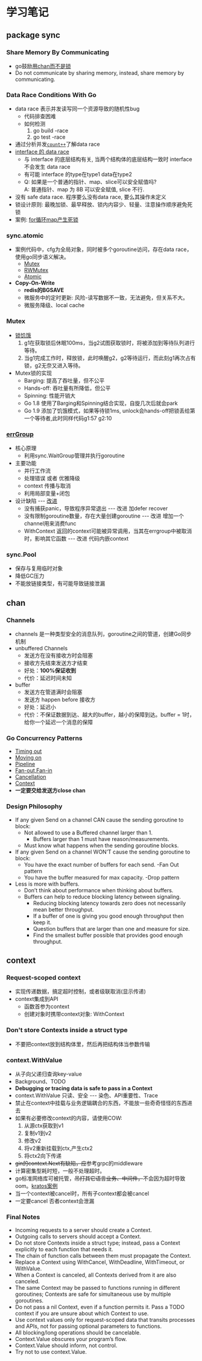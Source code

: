 # 学习笔记
## package sync
### Share Memory By Communicating
- go鼓励[用chan而不是锁][1]
- Do not communicate by sharing memory, instead, share memory by communicating.
### Data Race Conditions With Go
- data race 表示并发读写同一个资源导致的随机性bug
    - 代码排查困难
    - 如何检测
        1. go build -race
        2. go test -race
- 通过分析并发[`count++`][2]了解data race
- [interface 的 data race][3]
    - 与 interface 的底层结构有关, 当两个结构体的底层结构一致时 interface 不会发生 data race
    - 有可能 interface 的type在type1 data在type2
    - Q: 如果是一个普通的指针、map、slice可以安全赋值吗?  
    A: 普通指针、map 为 8B 可以安全赋值, slice 不行.
- 没有 safe data race. 程序要么没有data race, 要么其操作未定义
- 锁设计原则: 最晚加锁、最早释放、锁内内容少、轻量、注意操作顺序避免死锁
- 案例: [for循环map产生死锁][4]
### sync.atomic
- 案例代码中，cfg为全局对象，同时被多个goroutine访问，存在data race，使用go同步语义解决。
    - [Mutex][5]
    - [RWMutex][5]
    - [Atomic][5]
- **Copy-On-Write**
    - **redis的BGSAVE**
    - 微服务中的定时更新: 风险-读写数据不一致，无法避免，但关系不大。
    - 微服务降级、local cache
### Mutex
- [锁饥饿][6]
    1. g1在获取锁后休眠100ms，当g2试图获取锁时，将被添加到等待队列进行等待。
    2. 当g1完成工作时，释放锁，此时唤醒g2，g2等待运行，而此刻g1再次占有锁，g2无奈又进入等待。
- Mutex锁的实现
    - Barging: 提高了吞吐量，但不公平
    - Hands-off: 吞吐量有所降低，但公平
    - Spinning: 性能开销大
    - Go 1.8 使用了Barging和Spinning结合实现，自旋几次后就会park
    - Go 1.9 添加了饥饿模式，如果等待锁1ms, unlock会hands-off把锁丢给第一个等待者,此时同样代码g1:57 g2:10
### [errGroup][7]
- 核心原理
    - 利用sync.WaitGroup管理并执行goroutine
- 主要功能
    - 并行工作流
    - 处理错误 或者 优雅降级
    - context 传播与取消
    - 利用局部变量+闭包
- 设计缺陷 --- [改进][8]
    - 没有捕获panic，导致程序异常退出 --- 改进 加defer recover
    - 没有限制goroutine数量，存在大量创建goroutine --- 改进 增加一个channel用来消费func
    - WithContext 返回的context可能被异常调用，当其在errgroup中被取消时，影响其它函数 --- 改进 代码内嵌context
### sync.Pool
- 保存与复用临时对象
- 降低GC压力
- 不能放链接类型，有可能导致链接泄漏
## chan
### Channels
- channels 是一种类型安全的消息队列，goroutine之间的管道，创建Go同步机制
- unbuffered Channels
    - 发送方在没有接收方时会阻塞
    - 接收方先结束发送方才结束
    - 好处：**100%保证收到**
    - 代价：延迟时间未知
- buffer
    - 发送方在管道满时会阻塞
    - 发送方 happen before 接收方
    - 好处：延迟小
    - 代价：不保证数据到达、越大的buffer，越小的保障到达。buffer = 1时，给你一个延迟一个消息的保障
### Go Concurrency Patterns
- [Timing out][10]
- [Moving on][10]
- [Pipeline][11]
- [Fan-out,Fan-in][11]
- [Cancellation][11]
- [Context][12]
- **一定要交给发送方close chan**
### Design Philosophy
- If any given Send on a channel CAN cause the sending goroutine to block:
    - Not allowed to use a Buffered channel larger than 1.
        - Buffers larger than 1 must have reason/measurements.
    - Must know what happens when the sending goroutine blocks.
- If any given Send on a channel WON’T cause the sending goroutine to block:
    - You have the exact number of buffers for each send.
        -Fan Out pattern
    - You have the buffer measured for max capacity.
        -Drop pattern
- Less is more with buffers.
    - Don’t think about performance when thinking about buffers.
    - Buffers can help to reduce blocking latency between signaling.
        - Reducing blocking latency towards zero does not necessarily mean better throughput.
        - If a buffer of one is giving you good enough throughput then keep it.
        - Question buffers that are larger than one and measure for size.
        - Find the smallest buffer possible that provides good enough throughput.
## context
### Request-scoped context
- 实现传递数据，搞定超时控制，或者级联取消(显示传递)
- context集成到API
    - 函数首参为context
    - 创建对象时携带context对象: WithContext
### Don't store Contexts inside a struct type
- 不要把context放到结构体里，然后再把结构体当参数传输
### context.WithValue
- 从子向父递归查询key-value
- Background、TODO
- **Debugging or tracing data is safe to pass in a Context**
- context.WithValue 只读、安全 --- 染色、API重要性、Trace
- 禁止在context中挂载与业务逻辑耦合的东西，不能放一些奇奇怪怪的东西进去
- 如果有必要修改context的内容，请使用COW:
    1. 从源ctx获取到v1
    2. 复制v1到v2
    3. 修改v2
    4. 将v2重新挂载到ctx,产生ctx2
    5. 将ctx2向下传递
- ~~gin的context.Next有缺陷，应~~参考grpc的middleware
- 计算密集型耗时短，一般不处理超时。
- go标准网络库可被托管，~~吊打其它语言业务、中间件，~~不会因为超时导致oom。[kratos案例][9]
- 当一个context被cancel时，所有子context都会被cancel
- 一定要cancel 否者context会泄漏
### **Final Notes**
- Incoming requests to a server should create a Context.
- Outgoing calls to servers should accept a Context.
- Do not store Contexts inside a struct type; instead, pass a Context explicitly to each function that needs it.
- The chain of function calls between them must propagate the Context.
- Replace a Context using WithCancel, WithDeadline, WithTimeout, or WithValue.
- When a Context is canceled, all Contexts derived from it are also canceled.
- The same Context may be passed to functions running in different goroutines; Contexts are safe for simultaneous use by multiple goroutines.
- Do not pass a nil Context, even if a function permits it. Pass a TODO context if you are unsure about which Context to use.
- Use context values only for request-scoped data that transits processes and APIs, not for passing optional parameters to functions.
- All blocking/long operations should be cancelable.
- Context.Value obscures your program’s flow.
- Context.Value should inform, not control.
- Try not to use context.Value.


[1]:https://github.com/XYZ0901/Go-000/blob/main/Week03/demo/demo1/main.go
[2]:https://github.com/XYZ0901/Go-000/blob/main/Week03/demo/demo2/README.md
[3]:https://github.com/XYZ0901/Go-000/blob/main/Week03/demo/demo3/main.go
[4]:https://github.com/XYZ0901/Go-000/blob/main/Week03/demo/demo4/main.go
[5]:https://github.com/XYZ0901/Go-000/blob/main/Week03/demo/demo5/README.md
[6]:https://github.com/XYZ0901/Go-000/blob/main/Week03/demo/demo6/main.go
[7]:https://pkg.go.dev/golang.org/x/sync/errgroup
[8]:https://github.com/go-kratos/kratos/blob/master/pkg/sync/errgroup/errgroup.go
[9]:https://github.com/go-kratos/kratos/blob/master/pkg/cache/redis/conn.go#L519
[10]:https://blog.golang.org/concurrency-timeouts
[11]:https://blog.golang.org/pipelines
[12]:https://blog.golang.org/context
